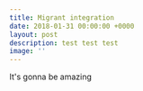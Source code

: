 ```yaml
---
title: Migrant integration
date: 2018-01-31 00:00:00 +0000
layout: post
description: test test test
image: ''
---
```

It's gonna be amazing